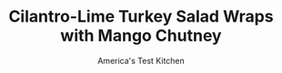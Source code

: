---
layout: ../../layouts/MarkdownPostLayout.astro
title: Cilantro-Lime Turkey Salad Wraps with Mango Chutney
author: America's Test Kitchen
pubDate: 2023-03-15
description: "These satisfying roll-ups bring new energy—and big flavor!—to leftover turkey."
image_url: https://res.cloudinary.com/hksqkdlah/image/upload/ar_1:1,c_fill,dpr_2.0,f_auto,fl_lossy.progressive.strip_profile,g_faces:auto,q_auto:low,w_344/SFS_CilantroLimeTurkeySaladWrapsMangoChutney_066_irkb0g
tags: ["Main Courses","Turkey","Fruit","Weeknight","Sandwiches","Thanksgiving"]
calories: 2950
protein: 37
carbohydrates: 43
fats: 
fiber: 3
ingredients: ["¾ cup, mayonnaise","1½ teaspoons, ground coriander","½ teaspoon, grated lime zest plus 1½ tablespoons juice","½ teaspoon, pepper","3 cups, chopped cooked turkey","⅓ cup, chopped fresh cilantro","⅓ cup, raw cashews, toasted and chopped","¼ cup, mango chutney","4 (10-inch), flour tortillas","1 , romaine lettuce heart (6 ounces), sliced thin"]
serves: 4
time: "25 minutes"
instructions: ["Whisk mayonnaise, coriander, lime zest and juice, and pepper together in large bowl. Stir in turkey, cilantro, and cashews. Season with salt and pepper to taste.","Spread 1 tablespoon chutney on each tortilla, leaving 2-inch border. Distribute turkey salad and lettuce evenly on bottom third of tortillas. Working with 1 wrap at a time, fold sides of tortilla over filling, fold bottom of tortilla over sides and filling, and roll tightly. Serve."]
nutrition: ["529 mg Potassium","424 mg Phosphorus","130 mg Calcium","4 mg Iron","84 mg Magnesium","736 mg Sodium","3 mg Zinc","46 g Fat","12 mg Niacin (B3)","14 g Monounsaturated","23 g Polyunsaturated","6 mg Vitamin C","122 mg Cholesterol","7 g Saturated","3 g Fiber","49 µg Folic acid","82 µg Folate (food)","14 g Sugars","54 µg Vitamin K","136 g Water","43 g Carbs","165 µg Folate equivalent (total)","37 g Protein","194 µg Vitamin A","737 kcal Energy","12 g Sugars, added","2950 calories"]
notes: "If you dont have leftover turkey, you can substitute chopped rotisserie chicken."
---
